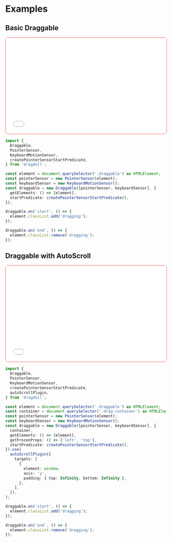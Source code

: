 # Examples

## Basic Draggable

<iframe src="/dragdoll/examples/001-draggable-basic/index.html" style="width:100%;height: 300px; border: 1px solid #ff5555; border-radius: 8px;"></iframe>

```ts
import {
  Draggable,
  PointerSensor,
  KeyboardMotionSensor,
  createPointerSensorStartPredicate,
} from 'dragdoll';

const element = document.querySelector('.draggable') as HTMLElement;
const pointerSensor = new PointerSensor(element);
const keyboardSensor = new KeyboardMotionSensor();
const draggable = new Draggable([pointerSensor, keyboardSensor], {
  getElements: () => [element],
  startPredicate: createPointerSensorStartPredicate(),
});

draggable.on('start', () => {
  element.classList.add('dragging');
});

draggable.on('end', () => {
  element.classList.remove('dragging');
});

```

## Draggable with AutoScroll

<iframe src="/dragdoll/examples/002-draggable-autoscroll/index.html" style="width:100%;height: 300px; border: 1px solid #ff5555; border-radius: 8px;"></iframe>

```ts
import {
  Draggable,
  PointerSensor,
  KeyboardMotionSensor,
  createPointerSensorStartPredicate,
  autoScrollPlugin,
} from 'dragdoll';

const element = document.querySelector('.draggable') as HTMLElement;
const container = document.querySelector('.drag-container') as HTMLElement;
const pointerSensor = new PointerSensor(element);
const keyboardSensor = new KeyboardMotionSensor();
const draggable = new Draggable([pointerSensor, keyboardSensor], {
  container,
  getElements: () => [element],
  getFrozenProps: () => ['left', 'top'],
  startPredicate: createPointerSensorStartPredicate(),
}).use(
  autoScrollPlugin({
    targets: [
      {
        element: window,
        axis: 'y',
        padding: { top: Infinity, bottom: Infinity },
      },
    ],
  }),
);

draggable.on('start', () => {
  element.classList.add('dragging');
});

draggable.on('end', () => {
  element.classList.remove('dragging');
});

```

